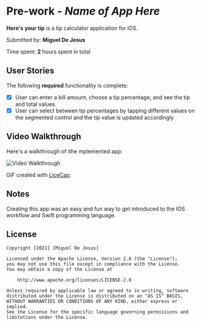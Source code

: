 # Pre-work - *Name of App Here*

**Here's your tip** is a tip calculator application for iOS.

Submitted by: **Miguel De Jesus**

Time spent: **2** hours spent in total

## User Stories

The following **required** functionality is complete:

* [x] User can enter a bill amount, choose a tip percentage, and see the tip and total values.
* [x] User can select between tip percentages by tapping different values on the segmented control and the tip value is updated accordingly

## Video Walkthrough

Here's a walkthrough of ithe mplemented app:

<img src='https://imgur.com/JtXy4gC' title='Video Walkthrough' width='' alt='Video Walkthrough' />

GIF created with [LiceCap](http://www.cockos.com/licecap/).

## Notes

Creating this app was an easy and fun way to get introduced to the IOS workflow and Swift programming language. 

## License

    Copyright [2021] [Miguel De Jesus]

    Licensed under the Apache License, Version 2.0 (the "License");
    you may not use this file except in compliance with the License.
    You may obtain a copy of the License at

        http://www.apache.org/licenses/LICENSE-2.0

    Unless required by applicable law or agreed to in writing, software
    distributed under the License is distributed on an "AS IS" BASIS,
    WITHOUT WARRANTIES OR CONDITIONS OF ANY KIND, either express or implied.
    See the License for the specific language governing permissions and
    limitations under the License.
